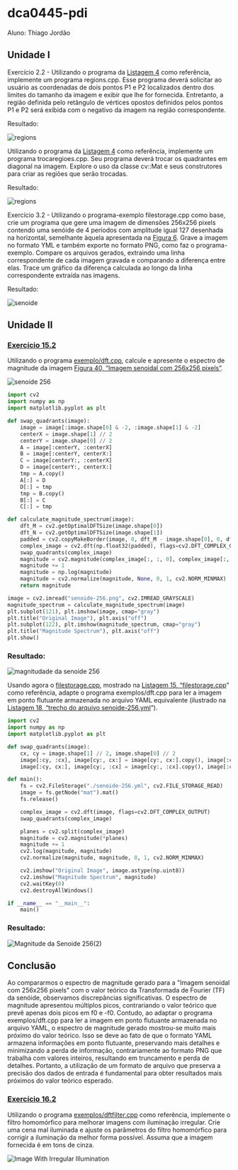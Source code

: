 # dca0445-pdi

Aluno: Thiago Jordão

## Unidade I

Exercício 2.2 - Utilizando o programa da [Listagem 4](https://agostinhobritojr.github.io/tutorial/pdi/#ex-pixels) como referência, implemente um programa regions.cpp. Esse programa deverá solicitar ao usuário as coordenadas de dois pontos P1
 e P2
 localizados dentro dos limites do tamanho da imagem e exibir que lhe for fornecida. Entretanto, a região definida pelo retângulo de vértices opostos definidos pelos pontos P1
 e P2
 será exibida com o negativo da imagem na região correspondente.

 Resultado:

![regions](./exercio2.2/regions.png)

Utilizando o programa da [Listagem 4](https://agostinhobritojr.github.io/tutorial/pdi/#ex-pixels) como referência, implemente um programa trocaregioes.cpp. Seu programa deverá trocar os quadrantes em diagonal na imagem. Explore o uso da classe cv::Mat e seus construtores para criar as regiões que serão trocadas.

Resultado:

![regions](./exercio2.2/trocaregions.png)

Exercício 3.2 - Utilizando o programa-exemplo filestorage.cpp como base, crie um programa que gere uma imagem de dimensões 256x256 pixels contendo uma senóide de 4 períodos com amplitude igual 127 desenhada na horizontal, semelhante àquela apresentada na [Figura 6](https://agostinhobritojr.github.io/tutorial/pdi/#fig_filestorage). Grave a imagem no formato YML e também exporte no formato PNG, como faz o programa-exemplo. Compare os arquivos gerados, extraindo uma linha correspondente de cada imagem gravada e comparando a diferença entre elas. Trace um gráfico da diferença calculada ao longo da linha correspondente extraída nas imagens.

Resultado:

![senoide](./exercio3.2/senoide-256.png)

## Unidade II

### [Exercício 15.2](https://agostinhobritojr.github.io/tutorial/pdi/dft.html#_exerc%C3%ADcios_14)

Utilizando o programa [exemplo/dft.cpp](https://agostinhobritojr.github.io/tutorial/pdi/exemplos/dft.cpp), calcule e apresente o espectro de magnitude da imagem [Figura 40, “Imagem senoidal com 256x256 pixels”](https://agostinhobritojr.github.io/tutorial/pdi/dft.html#fig_senoidal256).

![senoide 256](./unidade-II/exercicio15.2/senoide-256.png)

```dft.py
import cv2
import numpy as np
import matplotlib.pyplot as plt

def swap_quadrants(image):
    image = image[:image.shape[0] & -2, :image.shape[1] & -2]
    centerX = image.shape[1] // 2
    centerY = image.shape[0] // 2
    A = image[:centerY, :centerX]
    B = image[:centerY, centerX:]
    C = image[centerY:, :centerX]
    D = image[centerY:, centerX:]
    tmp = A.copy()
    A[:] = D
    D[:] = tmp
    tmp = B.copy()
    B[:] = C
    C[:] = tmp

def calculate_magnitude_spectrum(image):
    dft_M = cv2.getOptimalDFTSize(image.shape[0])
    dft_N = cv2.getOptimalDFTSize(image.shape[1])
    padded = cv2.copyMakeBorder(image, 0, dft_M - image.shape[0], 0, dft_N - image.shape[1], cv2.BORDER_CONSTANT, value=0)
    complex_image = cv2.dft(np.float32(padded), flags=cv2.DFT_COMPLEX_OUTPUT)
    swap_quadrants(complex_image)
    magnitude = cv2.magnitude(complex_image[:, :, 0], complex_image[:, :, 1])
    magnitude += 1
    magnitude = np.log(magnitude)
    magnitude = cv2.normalize(magnitude, None, 0, 1, cv2.NORM_MINMAX)
    return magnitude

image = cv2.imread("senoide-256.png", cv2.IMREAD_GRAYSCALE)
magnitude_spectrum = calculate_magnitude_spectrum(image)
plt.subplot(121), plt.imshow(image, cmap="gray")
plt.title("Original Image"), plt.axis("off")
plt.subplot(122), plt.imshow(magnitude_spectrum, cmap="gray")
plt.title("Magnitude Spectrum"), plt.axis("off")
plt.show()
```

### Resultado:

![magnitudade da senoide 256](./unidade-II/exercicio15.2/magnitude-senoide-256.png)

Usando agora o [filestorage.cpp](https://agostinhobritojr.github.io/tutorial/pdi/exemplos/filestorage.cpp), mostrado na [Listagem 15, “filestorage.cpp](https://agostinhobritojr.github.io/tutorial/pdi/filestorage.html#ex-filestorage)” como referência, adapte o programa exemplos/dft.cpp para ler a imagem em ponto flutuante armazenada no arquivo YAML equivalente (ilustrado na [Listagem 18, “trecho do arquivo senoide-256.yml](https://agostinhobritojr.github.io/tutorial/pdi/filestorage.html#ex-senoideyml)”).

```filestorage.py
import cv2
import numpy as np
import matplotlib.pyplot as plt

def swap_quadrants(image):
    cx, cy = image.shape[1] // 2, image.shape[0] // 2
    image[:cy, :cx], image[cy:, cx:] = image[cy:, cx:].copy(), image[:cy, :cx].copy()
    image[:cy, cx:], image[cy:, :cx] = image[cy:, :cx].copy(), image[:cy, cx:].copy()

def main():
    fs = cv2.FileStorage("./senoide-256.yml", cv2.FILE_STORAGE_READ)
    image = fs.getNode("mat").mat()
    fs.release()

    complex_image = cv2.dft(image, flags=cv2.DFT_COMPLEX_OUTPUT)
    swap_quadrants(complex_image)

    planes = cv2.split(complex_image)
    magnitude = cv2.magnitude(*planes)
    magnitude += 1
    cv2.log(magnitude, magnitude)
    cv2.normalize(magnitude, magnitude, 0, 1, cv2.NORM_MINMAX)

    cv2.imshow("Original Image", image.astype(np.uint8))
    cv2.imshow("Magnitude Spectrum", magnitude)
    cv2.waitKey(0)
    cv2.destroyAllWindows()

if __name__ == "__main__":
    main()
```

### Resultado:

![Magnitude da Senoide 256(2)](./unidade-II/exercicio15.2/magnite-senoide-yml.png)

## Conclusão

Ao compararmos o espectro de magnitude gerado para a "Imagem senoidal com 256x256 pixels" com o valor teórico da Transformada de Fourier (TF) da senóide, observamos discrepâncias significativas. O espectro de magnitude apresentou múltiplos picos, contrariando o valor teórico que prevê apenas dois picos em f0 e -f0. Contudo, ao adaptar o programa exemplos/dft.cpp para ler a imagem em ponto flutuante armazenada no arquivo YAML, o espectro de magnitude gerado mostrou-se muito mais próximo do valor teórico. Isso se deve ao fato de que o formato YAML armazena informações em ponto flutuante, preservando mais detalhes e minimizando a perda de informação, contrariamente ao formato PNG que trabalha com valores inteiros, resultando em truncamento e perda de detalhes. Portanto, a utilização de um formato de arquivo que preserva a precisão dos dados de entrada é fundamental para obter resultados mais próximos do valor teórico esperado.

### [Exercício 16.2](https://agostinhobritojr.github.io/tutorial/pdi/dftfilter.html#_exerc%C3%ADcios_15)

Utilizando o programa [exemplos/dftfilter.cpp](https://agostinhobritojr.github.io/tutorial/pdi/exemplos/dftfilter.cpp) como referência, implemente o filtro homomórfico para melhorar imagens com iluminação irregular. Crie uma cena mal iluminada e ajuste os parâmetros do filtro homomórfico para corrigir a iluminação da melhor forma possível. Assuma que a imagem fornecida é em tons de cinza.

![Image With Irregular Illumination](./unidade-II/exercicio16.2/image-with-irregular-illumination.png)